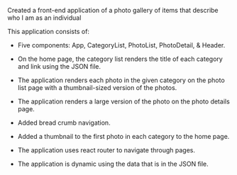 Created a front-end application of a photo gallery of items that describe who I am as an individual

This application consists of:

- Five components: App, CategoryList, PhotoList, PhotoDetail, & Header.

- On the home page, the category list renders the title of each category and link using the JSON file.

- The application renders each photo in the given category on the photo list page with a thumbnail-sized version of the photos.

- The application renders a large version of the photo on the photo details page.

- Added bread crumb navigation.

- Added a thumbnail to the first photo in each category to the home page.

- The application uses react router to navigate through pages.

- The application is dynamic using the data that is in the JSON file.
